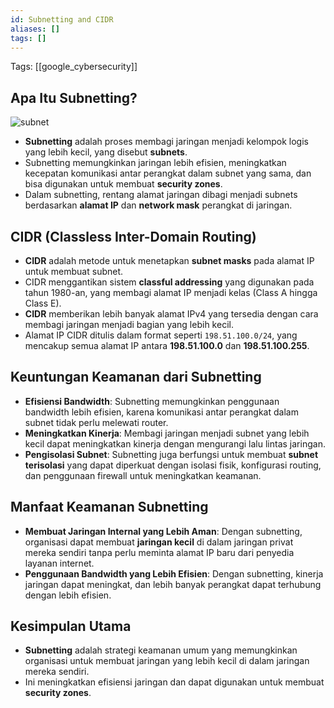 ```yaml
---
id: Subnetting and CIDR
aliases: []
tags: []
---
```


Tags: [[google_cybersecurity]]

## Apa Itu Subnetting?

![subnet](https://d3c33hcgiwev3.cloudfront.net/imageAssetProxy.v1/vzbgwk8-RoCJ8Ppet89raA_1a225a330b8b4eaeb4a2b8bc5baaaef1_qvNCswL7ECbUiKTyL6rjp35BTSD-bbfoAoajmAyy4hHvmBJwwr22RU8T5aGDunmwKb1kvZ5TneMbG-nngVlkPXF6W-BTMap_a6XP-kAy5jgW13XvT5OTSCmI7U9YVNX4JzC1qn-zCkiZSXhbKjm2zq7SESzmANYH17_p4jub1mNikwElbJZECK0VuM_4Yrwljgfgdx2VpNad7gx2lFHMiu01wfeRKp-sjRa_kQ?expiry=1734998400000&hmac=DPSY9IGtMoVR-TEaT1JPiFBiks2Z32mUoSFm2pdPxks)

- **Subnetting** adalah proses membagi jaringan menjadi kelompok logis yang lebih kecil, yang disebut **subnets**.
- Subnetting memungkinkan jaringan lebih efisien, meningkatkan kecepatan komunikasi antar perangkat dalam subnet yang sama, dan bisa digunakan untuk membuat **security zones**.
- Dalam subnetting, rentang alamat jaringan dibagi menjadi subnets berdasarkan **alamat IP** dan **network mask** perangkat di jaringan.

## CIDR (Classless Inter-Domain Routing)

- **CIDR** adalah metode untuk menetapkan **subnet masks** pada alamat IP untuk membuat subnet.
- CIDR menggantikan sistem **classful addressing** yang digunakan pada tahun 1980-an, yang membagi alamat IP menjadi kelas (Class A hingga Class E).
- **CIDR** memberikan lebih banyak alamat IPv4 yang tersedia dengan cara membagi jaringan menjadi bagian yang lebih kecil.
- Alamat IP CIDR ditulis dalam format seperti `198.51.100.0/24`, yang mencakup semua alamat IP antara **198.51.100.0** dan **198.51.100.255**.

## Keuntungan Keamanan dari Subnetting

- **Efisiensi Bandwidth**: Subnetting memungkinkan penggunaan bandwidth lebih efisien, karena komunikasi antar perangkat dalam subnet tidak perlu melewati router.
- **Meningkatkan Kinerja**: Membagi jaringan menjadi subnet yang lebih kecil dapat meningkatkan kinerja dengan mengurangi lalu lintas jaringan.
- **Pengisolasi Subnet**: Subnetting juga berfungsi untuk membuat **subnet terisolasi** yang dapat diperkuat dengan isolasi fisik, konfigurasi routing, dan penggunaan firewall untuk meningkatkan keamanan.

## Manfaat Keamanan Subnetting

- **Membuat Jaringan Internal yang Lebih Aman**: Dengan subnetting, organisasi dapat membuat **jaringan kecil** di dalam jaringan privat mereka sendiri tanpa perlu meminta alamat IP baru dari penyedia layanan internet.
- **Penggunaan Bandwidth yang Lebih Efisien**: Dengan subnetting, kinerja jaringan dapat meningkat, dan lebih banyak perangkat dapat terhubung dengan lebih efisien.

## Kesimpulan Utama

- **Subnetting** adalah strategi keamanan umum yang memungkinkan organisasi untuk membuat jaringan yang lebih kecil di dalam jaringan mereka sendiri.
- Ini meningkatkan efisiensi jaringan dan dapat digunakan untuk membuat **security zones**.
